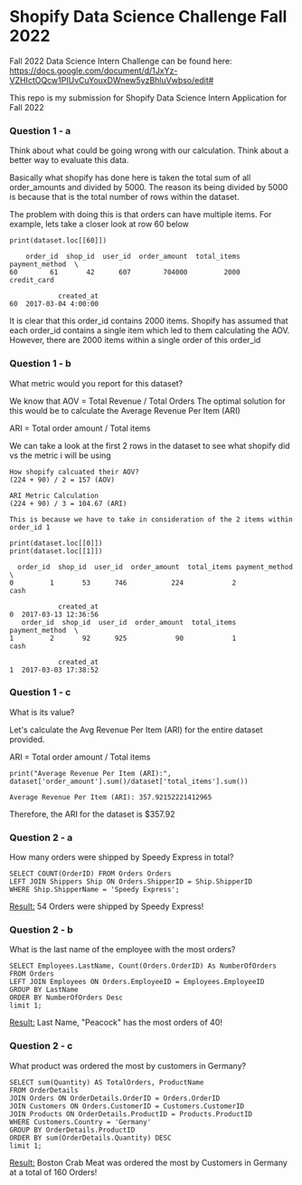 # Shopify Data Science Challenge Fall 2022

Fall 2022 Data Science Intern Challenge can be found here: https://docs.google.com/document/d/1JxYz-VZHIctOQcw1PIUvCuYouxDWnew5yzBhluVwbso/edit#

This repo is my submission for Shopify Data Science Intern Application for Fall 2022


### Question 1 - a
Think about what could be going wrong with our calculation. Think about a better way to evaluate this data. 

Basically what shopify has done here is taken the total sum of all order_amounts and divided by 5000. 
The reason its being divided by 5000 is because that is the total number of rows within the dataset.

The problem with doing this is that orders can have multiple items. For example, lets take a closer look at row 60 below
```
print(dataset.loc[[60]])

    order_id  shop_id  user_id  order_amount  total_items payment_method  \
60        61       42      607        704000         2000    credit_card   

            created_at  
60  2017-03-04 4:00:00  
```
It is clear that this order_id contains 2000 items. Shopify has assumed that each order_id contains a single item which led 
to them calculating the AOV. However, there are 2000 items within a single order of this order_id

### Question 1 - b
What metric would you report for this dataset?

We know that AOV = Total Revenue / Total Orders
The optimal solution for this would be to calculate the Average Revenue Per Item (ARI)

ARI = Total order amount / Total items 

We can take a look at the first 2 rows in the dataset to see what shopify did vs the metric i will be using 
```
How shopify calcuated their AOV?
(224 + 90) / 2 = 157 (AOV)

ARI Metric Calculation 
(224 + 90) / 3 = 104.67 (ARI)

This is because we have to take in consideration of the 2 items within order_id 1 

print(dataset.loc[[0]])
print(dataset.loc[[1]])

  order_id  shop_id  user_id  order_amount  total_items payment_method  \
0         1       53      746           224            2           cash   

            created_at  
0  2017-03-13 12:36:56  
   order_id  shop_id  user_id  order_amount  total_items payment_method  \
1         2       92      925            90            1           cash   

            created_at  
1  2017-03-03 17:38:52  
```
### Question 1 - c
What is its value?

Let's calculate the Avg Revenue Per Item (ARI) for the entire dataset provided.

ARI = Total order amount / Total items

```
print("Average Revenue Per Item (ARI):", dataset['order_amount'].sum()/dataset['total_items'].sum())

Average Revenue Per Item (ARI): 357.92152221412965
```
Therefore, the ARI for the dataset is $357.92


### Question 2 - a
How many orders were shipped by Speedy Express in total?
```
SELECT COUNT(OrderID) FROM Orders Orders
LEFT JOIN Shippers Ship ON Orders.ShipperID = Ship.ShipperID
WHERE Ship.ShipperName = 'Speedy Express';
```

[Result:](https://github.com/NishTewari/ShopifyDataScienceChallengeFall2022/blob/main/Shopify%20Data%20Science%20Challenge/Question%202%20-%20Part%201.png) 54 Orders were shipped by Speedy Express!  

### Question 2 - b
What is the last name of the employee with the most orders? 
```
SELECT Employees.LastName, Count(Orders.OrderID) As NumberOfOrders FROM Orders
LEFT JOIN Employees ON Orders.EmployeeID = Employees.EmployeeID
GROUP BY LastName
ORDER BY NumberOfOrders Desc
limit 1;
```

[Result:](https://github.com/NishTewari/ShopifyDataScienceChallengeFall2022/blob/main/Shopify%20Data%20Science%20Challenge/Question%202%20-%20Part%202.png) Last Name, "Peacock" has the most orders of 40!

### Question 2 - c
What product was ordered the most by customers in Germany?
```
SELECT sum(Quantity) AS TotalOrders, ProductName
FROM OrderDetails
JOIN Orders ON OrderDetails.OrderID = Orders.OrderID
JOIN Customers ON Orders.CustomerID = Customers.CustomerID
JOIN Products ON OrderDetails.ProductID = Products.ProductID
WHERE Customers.Country = 'Germany'
GROUP BY OrderDetails.ProductID
ORDER BY sum(OrderDetails.Quantity) DESC
limit 1;
```
[Result:](https://github.com/NishTewari/ShopifyDataScienceChallengeFall2022/blob/main/Shopify%20Data%20Science%20Challenge/Question%202%20-%20Part%203.png) Boston Crab Meat was ordered the most by Customers in Germany at a total of 160 Orders! 
